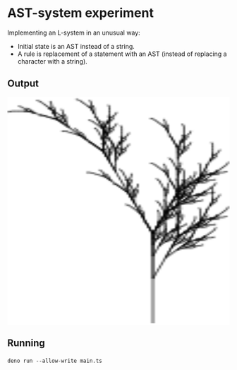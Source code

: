 # AST-system experiment

Implementing an L-system in an unusual way:

- Initial state is an AST instead of a string.
- A rule is replacement of a statement with an AST
  (instead of replacing a character with a string).

## Output

<div style="background-color: white"><img src="abop.svg" width="512" height="512"></div>

## Running

`deno run --allow-write main.ts`

